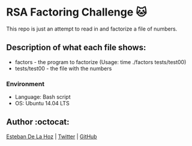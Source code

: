 # RSA Factoring Challenge :cat:
This repo is just an attempt to read in and factorize a file of numbers.

## Description of what each file shows:
* factors - the program to factorize (Usage: time ./factors tests/test00)
* tests/test00 - the file with the numbers
### Environment
* Language: Bash script
* OS: Ubuntu 14.04 LTS

## Author :octocat:

[Esteban De La Hoz](https://www.linkedin.com/in/manuel-dinis-junior/) | [Twitter](https://twitter.com/manueldinisjr) | [GitHub](https://github.com/manueldinisjunior)
